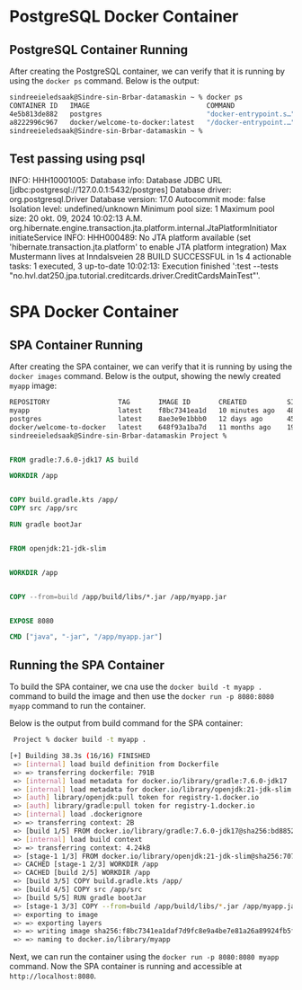 # PostgreSQL Docker Container

## PostgreSQL Container Running

After creating the PostgreSQL container, we can verify that it is running by using the `docker ps` command. Below is the output:

```bash
sindreeieledsaak@Sindre-sin-Brbar-datamaskin ~ % docker ps
CONTAINER ID   IMAGE                             COMMAND                  CREATED        STATUS        PORTS                    NAMES
4e5b813de882   postgres                          "docker-entrypoint.s…"   46 hours ago   Up 46 hours   0.0.0.0:5432->5432/tcp   my-postgres
a8222996c967   docker/welcome-to-docker:latest   "/docker-entrypoint.…"   46 hours ago   Up 46 hours   0.0.0.0:8088->80/tcp     welcome-to-docker
sindreeieledsaak@Sindre-sin-Brbar-datamaskin ~ %
```
## Test passing using psql

INFO: HHH10001005: Database info:
Database JDBC URL [jdbc:postgresql://127.0.0.1:5432/postgres]
Database driver: org.postgresql.Driver
Database version: 17.0
Autocommit mode: false
Isolation level: undefined/unknown
Minimum pool size: 1
Maximum pool size: 20
okt. 09, 2024 10:02:13 A.M. org.hibernate.engine.transaction.jta.platform.internal.JtaPlatformInitiator initiateService
INFO: HHH000489: No JTA platform available (set 'hibernate.transaction.jta.platform' to enable JTA platform integration)
Max Mustermann lives at Inndalsveien 28
BUILD SUCCESSFUL in 1s
4 actionable tasks: 1 executed, 3 up-to-date
10:02:13: Execution finished ':test --tests "no.hvl.dat250.jpa.tutorial.creditcards.driver.CreditCardsMainTest"'.


# SPA Docker Container

## SPA Container Running

After creating the SPA container, we can verify that it is running by using the `docker images` command.
Below is the output, showing the newly created `myapp` image:

```bash
REPOSITORY                 TAG       IMAGE ID       CREATED          SIZE
myapp                      latest    f8bc7341ea1d   10 minutes ago   482MB
postgres                   latest    8ae3e9e1bbb0   12 days ago      456MB
docker/welcome-to-docker   latest    648f93a1ba7d   11 months ago    19MB
sindreeieledsaak@Sindre-sin-Brbar-datamaskin Project % 
```

````Dockerfile

FROM gradle:7.6.0-jdk17 AS build

WORKDIR /app


COPY build.gradle.kts /app/
COPY src /app/src

RUN gradle bootJar


FROM openjdk:21-jdk-slim


WORKDIR /app


COPY --from=build /app/build/libs/*.jar /app/myapp.jar


EXPOSE 8080

CMD ["java", "-jar", "/app/myapp.jar"]
````

## Running the SPA Container

To build the SPA container, we cna use the `docker build -t myapp .` command to build the image and then use the `docker run -p 8080:8080 myapp` command to run the container.

Below is the output from build command for the SPA container:

```bash
 Project % docker build -t myapp .

[+] Building 38.3s (16/16) FINISHED                                                                                                                             docker:desktop-linux
 => [internal] load build definition from Dockerfile                                                                                                                            0.0s
 => => transferring dockerfile: 791B                                                                                                                                            0.0s
 => [internal] load metadata for docker.io/library/gradle:7.6.0-jdk17                                                                                                           1.0s
 => [internal] load metadata for docker.io/library/openjdk:21-jdk-slim                                                                                                          1.0s
 => [auth] library/openjdk:pull token for registry-1.docker.io                                                                                                                  0.0s
 => [auth] library/gradle:pull token for registry-1.docker.io                                                                                                                   0.0s
 => [internal] load .dockerignore                                                                                                                                               0.0s
 => => transferring context: 2B                                                                                                                                                 0.0s
 => [build 1/5] FROM docker.io/library/gradle:7.6.0-jdk17@sha256:bd8852274c9e10ecd00549e5d3a73edf2549c1c6442d808ce27d1e4a04251ebd                                               0.0s
 => [internal] load build context                                                                                                                                               0.0s
 => => transferring context: 4.24kB                                                                                                                                             0.0s
 => [stage-1 1/3] FROM docker.io/library/openjdk:21-jdk-slim@sha256:7072053847a8a05d7f3a14ebc778a90b38c50ce7e8f199382128a53385160688                                            0.0s
 => CACHED [stage-1 2/3] WORKDIR /app                                                                                                                                           0.0s
 => CACHED [build 2/5] WORKDIR /app                                                                                                                                             0.0s
 => [build 3/5] COPY build.gradle.kts /app/                                                                                                                                     0.0s
 => [build 4/5] COPY src /app/src                                                                                                                                               0.0s
 => [build 5/5] RUN gradle bootJar                                                                                                                                             37.0s
 => [stage-1 3/3] COPY --from=build /app/build/libs/*.jar /app/myapp.jar                                                                                                        0.0s 
 => exporting to image                                                                                                                                                          0.0s 
 => => exporting layers                                                                                                                                                         0.0s 
 => => writing image sha256:f8bc7341ea1daf7d9fc8e9a4be7e81a26a89924fb5f3021873f225cf8964a060                                                                                    0.0s
 => => naming to docker.io/library/myapp           
```

Next, we can run the container using the `docker run -p 8080:8080 myapp` command. Now the SPA container is running and accessible at `http://localhost:8080`.


